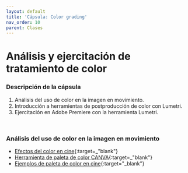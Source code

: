 ```yaml
---
layout: default
title: 'Cápsula: Color grading'
nav_order: 10
parent: Clases
---
```


# Análisis y ejercitación de tratamiento de color

### Descripción de la cápsula
1. Análisis del uso de color en la imagen en movimiento.
2. Introducción a herramientas de postproducción de color con Lumetri.
3. Ejercitación en Adobe Premiere con la herramienta Lumetri.

<br>

### Análisis del uso de color en la imagen en movimiento

- [Efectos del color en cine](https://vimeo.com/169046276){:target=_"blank"}
- [Herramienta de paleta de color CANVA](https://www.canva.com/colors/color-wheel/){:target=_"blank"}
- [Ejemplos de paleta de color en cine](https://www.cinema5d.com/film-color-schemes-cinematic-color-design/){:target="_blank"}